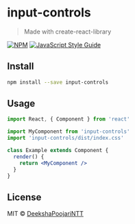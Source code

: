 # input-controls

> Made with create-react-library

[![NPM](https://img.shields.io/npm/v/input-controls.svg)](https://www.npmjs.com/package/input-controls) [![JavaScript Style Guide](https://img.shields.io/badge/code_style-standard-brightgreen.svg)](https://standardjs.com)

## Install

```bash
npm install --save input-controls
```

## Usage

```jsx
import React, { Component } from 'react'

import MyComponent from 'input-controls'
import 'input-controls/dist/index.css'

class Example extends Component {
  render() {
    return <MyComponent />
  }
}
```

## License

MIT © [DeekshaPoojariNTT](https://github.com/DeekshaPoojariNTT)
